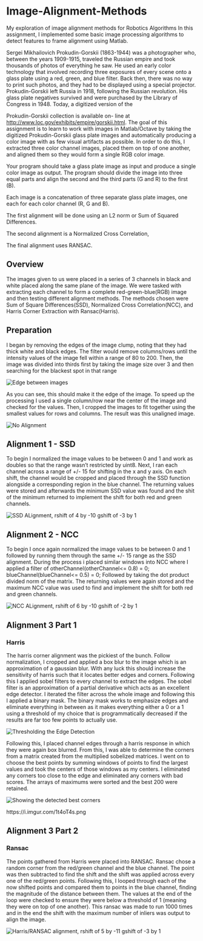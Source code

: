 # Image-Alignment-Methods
My exploration of image alignment methods for Robotics Algorithms
In this assignment, I implemented some basic image processing algorithms to detect features to
frame alignment using Matlab. 

Sergei Mikhailovich Prokudin-Gorskii (1863-1944) was a photographer who, between the years 1909-1915,
traveled the Russian empire and took thousands of photos of everything he saw. He used an early color
technology that involved recording three exposures of every scene onto a glass plate using a red, green,
and blue filter. Back then, there was no way to print such photos, and they had to be displayed using a
special projector. Prokudin-Gorskii left Russia in 1918, following the Russian revolution. His glass plate
negatives survived and were purchased by the Library of Congress in 1948. Today, a digitized version of the

Prokudin-Gorskii collection is available on- line at http://www.loc.gov/exhibits/empire/gorskii.html.
The goal of this assignment is to learn to work with images in Matlab/Octave by taking the digitized
Prokudin-Gorskii glass plate images and automatically producing a color image with as few visual artifacts
as possible. In order to do this, I extracted three color channel images, placed them on top of
one another, and aligned them so they would form a single RGB color image. 

Your program should take a glass plate image as input and produce a single color image as output. The
program should divide the image into three equal parts and align the second and the third parts (G and R)
to the first (B). 

Each image is a concatenation of three separate glass plate images, one each for each color channel (R, G and B).

The first alignment will be done using an L2 norm or Sum of Squared Differences. 

The second alignment is a Normalized Cross Correlation,

The final alignment uses RANSAC.

<h2>Overview</h2>
The images given to us were placed in a series of 3 channels in black and white placed along
the same plane of the image. We were tasked with extracting each channel to form a complete
red-green-blue(RGB) image and then testing different alignment methods. The methods chosen
were Sum of Square Differences(SSD), Normalized Cross Correlation(NCC), and Harris Corner
Extraction with Ransac(Harris).

<h2>Preparation</h2>
I began by removing the edges of the image clump, noting that they had thick white and black
edges. The filter would remove columns/rows until the intensity values of the image fell within a
range of 80 to 200. Then, the image was divided into thirds first by taking the image size over 3
and then searching for the blackest spot in that range
<p><img src ="https://i.imgur.com/WIDxUGP.png" alt = "Edge between images"/></p>

As you can see, this should make it the edge of the image. To speed up
the processing I used a single column/row near the center of the
image and checked for the values. Then, I cropped the images to fit
together using the smallest values for rows and columns. The result was this
unaligned image.

<p><img src = "https://i.imgur.com/iCNrzht.png" alt = "No Alignment"/></p>
<h2>Alignment 1 - SSD</h2>
To begin I normalized the image values to be between 0 and 1 and work as doubles so that the range
wasn’t restricted by uint8. Next, I ran each channel across a range of +/- 15
for shifting in the x and y axis. On each shift, the channel would be cropped and placed through
the SSD function alongside a corresponding region in the blue channel. The returning values
were stored and afterwards the minimum SSD value was found and the shit of the minimum
returned to implement the shift for both red and green channels.
<p><img src = "https://i.imgur.com/6mYDnMh.png" alt = "SSD ALignment, rshift of 4 by -10 gshift of -3 by 1"/></p>
<h2>Alignment 2 - NCC</h2>
To begin I once again normalized the image values to be between 0 and 1 followed by
running them through the same +/- 15 range as the SSD alignment. During the process i placed
similar windows into NCC where I applied a filter of otherChannel(otherChannel<= 0.8) = 0;
blueChannel(blueChannel<= 0.5) = 0; Followed by taking the dot product divided norm
of the matrix. The returning values were again stored and the maximum NCC value was used
to find and implement the shift for both red and green channels.
<p><img src = "https://i.imgur.com/06mLp0g.png" alt = "NCC ALignment, rshift of 6 by -10 gshift of -2 by 1"/></p>
<h2>Alignment 3 Part 1</h2> 
<h3>Harris</h3> 
The harris corner alignment was the pickiest of the bunch. Follow normalization, I
cropped and applied a box blur to the image which is an approximation of a gaussian
blur. With any luck this should increase the sensitivity of harris such that it locates better
edges and corners. Following this I applied sobel filters to every channel to
extract the edges. The sobel filter is an approximation of a partial derivative which acts 
as an excellent edge detector. I iterated the filter across the whole image and following this I
applied a binary mask. The binary mask works to emphasize edges and eliminate everything in 
between as it makes everything either a 0 or a 1 using a threshold of my choice that is 
programmatically decreased if the results are far too few points to actually use.
<p><img src = "https://i.imgur.com/bfd83pD.png" alt = "Thresholding the Edge Detection"/></p>

Following this, I placed channel edges through a harris response in which they were again
box blurred. From this, I was able to determine the corners from a matrix created from the
multiplied sobelized matrices. I went on to choose the best points by summing windows of
points to find the largest values and took the centers of those windows as my centers. 
I eliminated any corners too close to the edge and eliminated any corners with bad scores. 
The arrays of maximums were sorted and the best 200 were retained.
<p><img src = "https://i.imgur.com/1t4oT4s.png" alt = "Showing the detected best corners"/></p>
https://i.imgur.com/1t4oT4s.png
<h2>Alignment 3 Part 2</h2> 
<h3>Ransac</h3>
The points gathered from Harris were placed into RANSAC. Ransac chose a random corner
from the red/green channel and the blue channel. The point was then subtracted to find the shift
and the shift was applied across every one of the red/green points. Following this, I looped
through each of the now shifted points and compared them to points in the blue channel, finding
the magnitude of the distance between them. The values at the end of the loop were checked to
ensure they were below a threshold of 1 (meaning they were on top of one another).
This ransac was made to run 1000 times and in the end the shift with the maximum number
of inliers was output to align the image.
<p><img src = "https://i.imgur.com/njBIMiC.png" alt = "Harris/RANSAC alignment, rshift of 5 by -11 gshift of -3 by 1"/></p>


